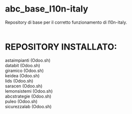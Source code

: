 # abc_base_l10n-italy
Repository di base per il corretto funzionamento di l10n-italy.
<br/>
<br/>
# REPOSITORY INSTALLATO:
astaimpianti (Odoo.sh) <br/>
databit (Odoo.sh) <br/>
giramico (Odoo.sh) <br/>
keidea (Odoo.sh) <br/>
lids (Odoo.sh) <br/>
saracen (Odoo.sh) <br/>
lemonsistemi (Odoo.sh) <br/>
abcstrategie (Odoo.sh) <br/>
puleo (Odoo.sh) <br/>
sicurezzalab (Odoo.sh) <br/>
